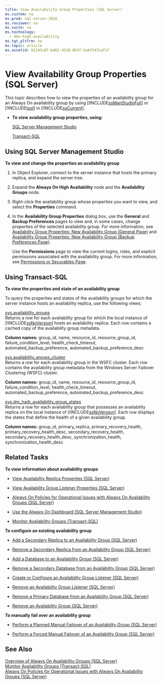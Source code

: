 ```yaml
---
title: View Availability Group Properties (SQL Server)
ms.custom: na
ms.prod: sql-server-2016
ms.reviewer: na
ms.suite: na
ms.technology: 
  - dbe-high-availability
ms.tgt_pltfrm: na
ms.topic: article
ms.assetid: 61243c87-bd62-4510-863f-2a8f347caf1f
---
```

# View Availability Group Properties (SQL Server)
  This topic describes how to view the properties of an availability group for an Always On availability group by using [!INCLUDE[ssManStudioFull](../../Token/Other/ssManStudioFull_md.md)] or [!INCLUDE[tsql](../../Token/Other/tsql_md.md)] in [!INCLUDE[ssCurrent](../../Token/Other/ssCurrent_md.md)].  
  
-   **To view availability group properties, using:**  
  
     [SQL Server Management Studio](#SSMSProcedure)  
  
     [Transact\-SQL](#TsqlProcedure)  
  
##  <a name="SSMSProcedure"></a> Using SQL Server Management Studio  
 **To view and change the properties an availability group**  
  
1.  In Object Explorer, connect to the server instance that hosts the primary replica, and expand the server tree.  
  
2.  Expand the **Always On High Availability** node and the **Availability Groups** node.  
  
3.  Right\-click the availability group whose properties you want to view, and select the **Properties** command.  
  
4.  In the **Availability Group Properties** dialog box, use the **General** and **Backup Preferences** pages to view and, in some cases, change properties of the selected availability group. For more information, see [Availability Group Properties: New Availability Group &#40;General Page&#41;](../Topic/Availability%20Group%20Properties:%20New%20Availability%20Group%20\(General%20Page\).md) and [Availability Group Properties: New Availability Group &#40;Backup Preferences Page&#41;](../Topic/Availability%20Group%20Properties:%20New%20Availability%20Group%20\(Backup%20Preferences%20Page\).md).  
  
     Use the **Permissions** page to view the current logins, roles, and explicit permissions associated with the availability group. For more information, see [Permissions or Securables Page](../../Topics/TopicNameNotContainA/Permissions-or-Securables-Page.md).  
  
##  <a name="TsqlProcedure"></a> Using Transact\-SQL  
 **To view the properties and state of an availability group**  
  
 To query the properties and states of the availability groups for which the server instance hosts an availability replica, use the following views:  
  
 [sys.availability\_groups](../Topic/sys.availability_groups%20\(Transact-SQL\).md)  
 Returns a row for each availability group for which the local instance of [!INCLUDE[ssNoVersion](../../Token/Other/ssNoVersion_md.md)] hosts an availability replica. Each row contains a cached copy of the availability group metadata.  
  
 **Column names:** group\_id, name, resource\_id, resource\_group\_id, failure\_condition\_level, health\_check\_timeout, automated\_backup\_preference, automated\_backup\_preference\_desc  
  
 [sys.availability\_groups\_cluster](../Topic/sys.availability_groups_cluster%20\(Transact-SQL\).md)  
 Returns a row for each availability group in the WSFC cluster. Each row contains the availability group metadata from the Windows Server Failover Clustering \(WSFC\) cluster.  
  
 **Column names:** group\_id, name, resource\_id, resource\_group\_id, failure\_condition\_level, health\_check\_timeout, automated\_backup\_preference, automated\_backup\_preference\_desc  
  
 [sys.dm\_hadr\_availability\_group\_states](../Topic/sys.dm_hadr_availability_group_states%20\(Transact-SQL\).md)  
 Returns a row for each availability group that possesses an availability replica on the local instance of [!INCLUDE[ssNoVersion](../../Token/Other/ssNoVersion_md.md)]. Each row displays the states that define the health of a given availability group.  
  
 **Column names:** group\_id, primary\_replica, primary\_recovery\_health, primary\_recovery\_health\_desc, secondary\_recovery\_health, secondary\_recovery\_health\_desc, synchronization\_health, synchronization\_health\_desc  
  
##  <a name="RelatedTasks"></a> Related Tasks  
 **To view information about availability groups**  
  
-   [View Availability Replica Properties &#40;SQL Server&#41;](../../Topics/TopicNameNotContainA/View-Availability-Replica-Properties--SQL-Server-.md)  
  
-   [View Availability Group Listener Properties &#40;SQL Server&#41;](../../Topics/TopicNameNotContainA/View-Availability-Group-Listener-Properties--SQL-Server-.md)  
  
-   [Always On Policies for Operational Issues with Always On Availability Groups &#40;SQL Server&#41;](../../Topics/TopicNameNotContainA/Always-On-Policies-for-Operational-Issues-with-Always-On-Availability-Groups--SQL-Server-.md)  
  
-   [Use the Always On Dashboard &#40;SQL Server Management Studio&#41;](../../Topics/TopicNameNotContainA/Use-the-Always-On-Dashboard--SQL-Server-Management-Studio-.md)  
  
-   [Monitor Availability Groups &#40;Transact-SQL&#41;](../../Topics/TopicNameNotContainA/Monitor-Availability-Groups--Transact-SQL-.md)  
  
 **To configure an existing availability group**  
  
-   [Add a Secondary Replica to an Availability Group &#40;SQL Server&#41;](../../Topics/TopicNameContainA/Add-a-Secondary-Replica-to-an-Availability-Group--SQL-Server-.md)  
  
-   [Remove a Secondary Replica from an Availability Group &#40;SQL Server&#41;](../../Topics/TopicNameContainA/Remove-a-Secondary-Replica-from-an-Availability-Group--SQL-Server-.md)  
  
-   [Add a Database to an Availability Group &#40;SQL Server&#41;](../../Topics/TopicNameContainA/Add-a-Database-to-an-Availability-Group--SQL-Server-.md)  
  
-   [Remove a Secondary Database from an Availability Group &#40;SQL Server&#41;](../../Topics/TopicNameContainA/Remove-a-Secondary-Database-from-an-Availability-Group--SQL-Server-.md)  
  
-   [Create or Configure an Availability Group Listener &#40;SQL Server&#41;](../../Topics/TopicNameNotContainA/Create-or-Configure-an-Availability-Group-Listener--SQL-Server-.md)  
  
-   [Remove an Availability Group Listener &#40;SQL Server&#41;](../../Topics/TopicNameNotContainA/Remove-an-Availability-Group-Listener--SQL-Server-.md)  
  
-   [Remove a Primary Database from an Availability Group &#40;SQL Server&#41;](../../Topics/TopicNameContainA/Remove-a-Primary-Database-from-an-Availability-Group--SQL-Server-.md)  
  
-   [Remove an Availability Group &#40;SQL Server&#41;](../../Topics/TopicNameNotContainA/Remove-an-Availability-Group--SQL-Server-.md)  
  
 **To manually fail over an availability group**  
  
-   [Perform a Planned Manual Failover of an Availability Group &#40;SQL Server&#41;](../../Topics/TopicNameContainA/Perform-a-Planned-Manual-Failover-of-an-Availability-Group--SQL-Server-.md)  
  
-   [Perform a Forced Manual Failover of an Availability Group &#40;SQL Server&#41;](../../Topics/TopicNameContainA/Perform-a-Forced-Manual-Failover-of-an-Availability-Group--SQL-Server-.md)  
  
## See Also  
 [Overview of Always On Availability Groups &#40;SQL Server&#41;](../../Topics/TopicNameNotContainA/Overview-of-Always-On-Availability-Groups--SQL-Server-.md)   
 [Monitor Availability Groups &#40;Transact-SQL&#41;](../../Topics/TopicNameNotContainA/Monitor-Availability-Groups--Transact-SQL-.md)   
 [Always On Policies for Operational Issues with Always On Availability Groups &#40;SQL Server&#41;](../../Topics/TopicNameNotContainA/Always-On-Policies-for-Operational-Issues-with-Always-On-Availability-Groups--SQL-Server-.md)  
  
  